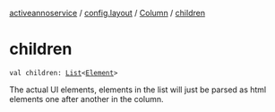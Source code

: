 [activeannoservice](../../index.md) / [config.layout](../index.md) / [Column](index.md) / [children](./children.md)

# children

`val children: `[`List`](https://kotlinlang.org/api/latest/jvm/stdlib/kotlin.collections/-list/index.html)`<`[`Element`](../-element.md)`>`

The actual UI elements, elements in the list will just be parsed as html elements one after another in the column.

